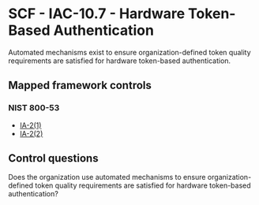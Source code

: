 # SCF - IAC-10.7 - Hardware Token-Based Authentication
Automated mechanisms exist to ensure organization-defined token quality requirements are satisfied for hardware token-based authentication.
## Mapped framework controls
### NIST 800-53
- [IA-2(1)](../nist80053/ia-2-1.md)
- [IA-2(2)](../nist80053/ia-2-2.md)
  
## Control questions
Does the organization use automated mechanisms to ensure organization-defined token quality requirements are satisfied for hardware token-based authentication?
  